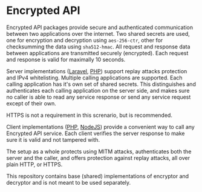 # Encrypted API
Encrypted API packages provide secure and authenticated communication between two applications over the internet. Two shared secrets are used,
one for encryption and decryption using `aes-256-ctr`, other for checksumming the data using `sha512-hmac`. All request and response data
between applications are transmitted securely (encrypted). Each request and response is valid for maximally 10 seconds.

Server implementations ([Laravel](https://github.com/kbs1/encrypted-api-server-laravel), [PHP](https://github.com/kbs1/encrypted-api-server-php))
support replay attacks protection and IPv4 whitelisting. Multiple calling applications are supported.
Each calling application has it's own set of shared secrets. This distinguishes and authenticates each calling application on the server side, and makes
sure no caller is able to read any service response or send any service request except of their own.

HTTPS is not a requirement in this screnario, but is recommended.

Client implementations ([PHP](https://github.com/kbs1/encrypted-api-client-php), [NodeJS](https://github.com/kbs1/encrypted-api-client-nodejs)) provide
a convenient way to call any Encrypted API service. Each client verifies the server response to make sure it is valid and not tampered with.

The setup as a whole protects using MITM attacks, authenticates both the server and the caller, and offers protection against replay attacks, all over
plain HTTP, or HTTPS.

This repository contains base (shared) implementations of encryptor and decryptor and is not meant to be used separately.
